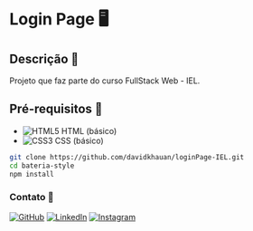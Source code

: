 # Login Page 🖥️

## Descrição 📝
Projeto que faz parte do curso FullStack Web - IEL.

## Pré-requisitos 🧾
- ![HTML5](https://img.shields.io/badge/HTML5-000?style=for-the-badge&logo=html5) HTML (básico)
- ![CSS3](https://img.shields.io/badge/CSS3-000?style=for-the-badge&logo=css3&logoColor=264CE4) CSS (básico)

```bash
git clone https://github.com/davidkhauan/loginPage-IEL.git
cd bateria-style
npm install
``` 

### Contato 📨
[![GitHub](https://img.shields.io/badge/GitHbt-000?style=for-the-badge&logo=github&logoColor=white)](https://github.com/davidkhauan/)
[![LinkedIn](https://img.shields.io/badge/LinkedIn-000?style=for-the-badge&logo=linkedin&logoColor=0E76A8)](https://www.linkedin.com/in/davidkhauan/)
[![Instagram](https://img.shields.io/badge/Instagram-000?style=for-the-badge&logo=instagram)](https://www.instagram.com/david_khauan12/)